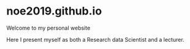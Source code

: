 # noe2019.github.io
Welcome to my personal website

Here I present myself as both a Research data Scientist and a lecturer.
